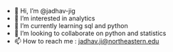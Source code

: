 - 👋 Hi, I’m @jadhav-jig
- 👀 I’m interested in analytics 
- 🌱 I’m currently learning sql and python
- 💞️ I’m looking to collaborate on python and statistics
- 📫 How to reach me : jadhav.ji@northeastern.edu

<!---
jadhav-jig/jadhav-jig is a ✨ special ✨ repository because its `README.md` (this file) appears on your GitHub profile.
You can click the Preview link to take a look at your changes.
--->
